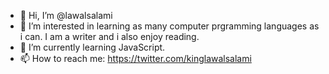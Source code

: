 - 👋 Hi, I’m @lawalsalami
- 👀 I’m interested in learning as many computer prgramming languages as i can. I am a writer and i also enjoy reading.
- 🌱 I’m currently learning JavaScript.
- 📫 How to reach me: https://twitter.com/kinglawalsalami

<!---
lawalsalami/lawalsalami is a ✨ special ✨ repository because its `README.md` (this file) appears on your GitHub profile.
You can click the Preview link to take a look at your changes.
--->
